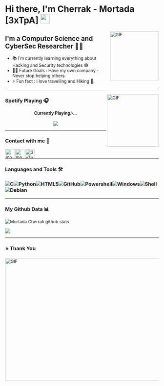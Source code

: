 # Hi there, I'm Cherrak - Mortada [3xTpA] <img width="30px" src="https://media.tenor.com/images/3b388fe03da271d2674faf85eb7c3fcd/tenor.gif" />

<img align="right" alt="GIF" height="160px" src="https://media.giphy.com/media/du3J3cXyzhj75IOgvA/giphy.gif" />

## I'm a Computer Science and CyberSec Researcher  🐱‍💻

- 📚 I’m currently learning everything about Hacking and Security technologies 😅
- 💪🏼 Future Goals : Have my own company - Never stop helping others.
- ⚡ Fun fact : I love travelling and Hiking 🚵.

---

<img align="right" alt="GIF" height="170px" src="https://media.giphy.com/media/J5B1Y8QZnzXXbLQIBu/giphy.gif" />

### Spotify Playing 🎧

<p align="center"> 
  <b>Currently Playing🎶...</b><br><br>
  <img src="https://novatorem.lostgirljourney.vercel.app/api/spotify" href="https://open.spotify.com/user/n0hoht5mougelvmzi1g5f7a3w"/>
</p>

<!-- can't stop myself from editing🤷... -->


<!-- img align="right" src=" https://komarev.com/ghpvc/?username=3xTpA&color=blueviolet&style=plastic" alt="3xTpA" width="120" height="27" / -->

<hr>

### Contact with me 📝

   <a href="https://www.linkedin.com/in/mortada-cherrak">
   <img align="left" alt="mortada-cherrak | LinkedIn" height="30px" src="https://cdn-icons-png.flaticon.com/512/174/174857.png"/></a>
   <a href="https://www.instagram.com/mortadacherrak">
   <img align="left" alt="mortadacherrak | Instagram" height="30px" src="https://cdn-icons-png.flaticon.com/512/174/174855.png" /></a>
   <a href="https://twitter.com/3xTpA">
   <img align="left" alt="3xTpA | Twitter" height="30px" src="https://cdn-icons-png.flaticon.com/512/1409/1409937.png" /></a>

<br/>

---

### Languages and Tools 🛠 

### ![C](http://img.shields.io/badge/-C-A8B9CC?style=flat-square&logo=c&logoColor=ffffff)![Python](http://img.shields.io/badge/-Python-3776AB?style=flat-square&logo=python&logoColor=ffffff)![HTML5](https://img.shields.io/badge/-HTML5-%23E44D27?style=flat-square&logo=html5&logoColor=ffffff)![GitHub](https://img.shields.io/badge/-GitHub-181717?style=flat-square&logo=github)![Powershell](http://img.shields.io/badge/-Powershell-5391FE?style=flat-square&logo=powershell&logoColor=ffffff)![Windows](http://img.shields.io/badge/-Windows-0078D6?style=flat-square&logo=windows&logoColor=ffffff)![Shell](http://img.shields.io/badge/-Bash-343d52?style=flat-square&logo=Shell)![Debian](http://img.shields.io/badge/-Debian-8B0000?style=flat-square&logo=Debian)

------

###     My Github Data  📊

![Mortada Cherrak github stats](https://github-readme-stats.vercel.app/api?username=3xTpA&count_private=true&show_icons=true&theme=radical)

<img align="center" src="https://github-readme-stats.vercel.app/api/top-langs/?username=3xTpA&layout=compact&theme=gotham" />

---

### ⭐ Thank You 

<img align="center" alt="GIF" height="400" width="600" src="https://i.pinimg.com/originals/8b/35/fe/8b35fef55fba1a201c9c7a11d3ec3d64.gif" />



